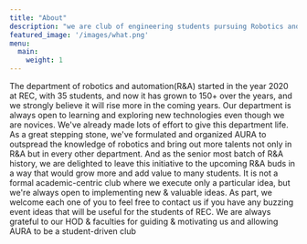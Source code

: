 ```yaml
---
title: "About"
description: "we are club of engineering students pursuing Robotics and Automation Engineering"
featured_image: '/images/what.png'
menu:
  main:
    weight: 1
---
```



The department of robotics and automation(R&A) started in the year 2020 at REC, with 35
students, and now it has grown to 150+ over the years, and we strongly believe it will rise more 
in the coming years.
Our department is always open to learning and exploring new technologies even though we are 
novices.
We've already made lots of effort to give this department life. As a great stepping stone, we've 
formulated and organized AURA to outspread the knowledge of robotics and bring out more 
talents not only in R&A but in every other department. 
And as the senior most batch of R&A history, we are delighted to leave this initiative to the 
upcoming R&A buds in a way that would grow more and add value to many students. 
It is not a formal academic-centric club where we execute only a particular idea, but we're 
always open to implementing new & valuable ideas. 
As part, we welcome each one of you to feel free to contact us if you have any buzzing event 
ideas that will be useful for the students of REC. 
We are always grateful to our HOD & faculties for guiding & motivating us and allowing 
AURA to be a student-driven club